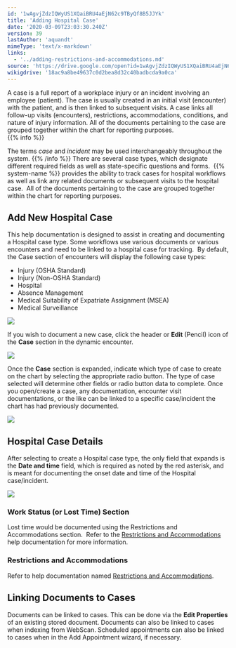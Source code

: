 ```yaml
---
id: '1wAgvjZdzIQWyUS1XQaiBRU4aEjN62c9TByQf8B5JJYk'
title: 'Adding Hospital Case'
date: '2020-03-09T23:03:30.240Z'
version: 39
lastAuthor: 'aquandt'
mimeType: 'text/x-markdown'
links:
  - '../adding-restrictions-and-accommodations.md'
source: 'https://drive.google.com/open?id=1wAgvjZdzIQWyUS1XQaiBRU4aEjN62c9TByQf8B5JJYk'
wikigdrive: '18ac9a8be49637c0d2bea8d32c40badbcda9a0ca'
---
```

A case is a full report of a workplace injury or an incident involving an employee (patient). The case is usually created in an initial visit (encounter) with the patient, and is then linked to subsequent visits. A case links all follow-up visits (encounters), restrictions, accommodations, conditions, and nature of injury information. All of the documents pertaining to the case are grouped together within the chart for reporting purposes.  
{{% info %}}

The terms *case* and *incident* may be used interchangeably throughout the system.
{{% /info %}}
There are several case types, which designate different required fields as well as state-specific questions and forms.  {{% system-name %}} provides the ability to track cases for hospital workflows as well as link any related documents or subsequent visits to the hospital case.  All of the documents pertaining to the case are grouped together within the chart for reporting purposes.

## **Add New Hospital Case**

This help documentation is designed to assist in creating and documenting a Hospital case type. Some workflows use various documents or various encounters and need to be linked to a hospital case for tracking. 
By default, the Case section of encounters will display the following case types:
* Injury (OSHA Standard)
* Injury (Non-OSHA Standard)
* Hospital
* Absence Management
* Medical Suitability of Expatriate Assignment (MSEA)
* Medical Surveillance


![](../adding-hospital-case.assets/895ee8d7d82d2149015041165ef84d4f.png)


If you wish to document a new case, click the header or **Edit** (Pencil) icon of the **Case** section in the dynamic encounter.


![](../adding-hospital-case.assets/b634f8f1f09f299c7719210dd5a6b587.png)


Once the **Case** section is expanded, indicate which type of case to create on the chart by selecting the appropriate radio button. The type of case selected will determine other fields or radio button data to complete. Once you open/create a case, any documentation, encounter visit documentations, or the like can be linked to a specific case/incident the chart has had previously documented.


![](../adding-hospital-case.assets/eba3696bba6cba90171e2fe3648265e7.png)


## **Hospital Case Details**

After selecting to create a Hospital case type, the only field that expands is the **Date and time** field, which is required as noted by the red asterisk, and is meant for documenting the onset date and time of the Hospital case/incident.


![](../adding-hospital-case.assets/d4529968221e52436b144bb45cf46814.png)


### **Work Status (or Lost Time) Section**

Lost time would be documented using the Restrictions and Accommodations section.  Refer to the [Restrictions and Accommodations](../adding-restrictions-and-accommodations.md) help documentation for more information.

### **Restrictions and Accommodations**

Refer to help documentation named [Restrictions and Accommodations](../adding-restrictions-and-accommodations.md).

## **Linking Documents to Cases**

Documents can be linked to cases. This can be done via the **Edit Properties** of an existing stored document. Documents can also be linked to cases when indexing from WebScan. Scheduled appointments can also be linked to cases when in the Add Appointment wizard, if necessary.


